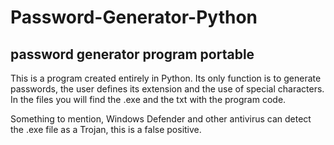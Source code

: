 # Password-Generator-Python
password generator program portable
-----------------------------------
This is a program created entirely in Python. Its only function is to generate passwords, the user defines its extension and the use of special characters.
In the files you will find the .exe and the txt with the program code.

Something to mention, Windows Defender and other antivirus can detect the .exe file as a Trojan, this is a false positive.



